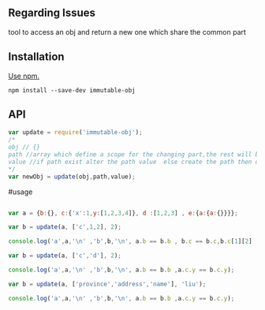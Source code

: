 ## Regarding Issues

tool to access an obj and return a new one which share the common part

## Installation

[Use npm.](https://docs.npmjs.com/cli/install)

```
npm install --save-dev immutable-obj
```

## API

```javascript
var update = require('immutable-obj');
/*
obj // {}
path //array which define a scope for the changing part,the rest will be shared
value //if path exist alter the path value  else create the path then define the value
*/
var newObj = update(obj,path,value);
```

#usage
```javascript

var a = {b:{}, c:{'x':1,y:[1,2,3,4]}, d :[1,2,3] , e:{a:{a:{}}}};

var b = update(a, ['c',1,2], 2);

console.log('a',a,'\n' ,'b',b,'\n', a.b == b.b , b.c == b.c,b.c[1][2] );

var b = update(a, ['c','d'], 2);

console.log('a',a,'\n' ,'b',b,'\n', a.b == b.b ,a.c.y == b.c.y);

var b = update(a, ['province','address','name'], 'liu');

console.log('a',a,'\n' ,'b',b,'\n', a.b == b.b ,a.c.y == b.c.y);

```